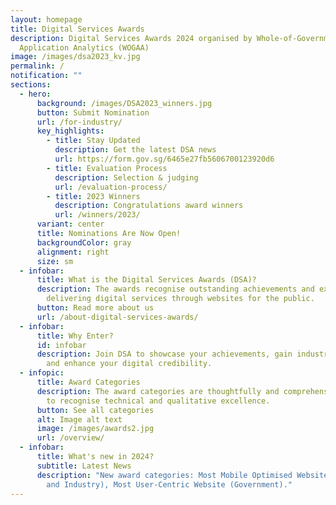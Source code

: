 ```yaml
---
layout: homepage
title: Digital Services Awards
description: Digital Services Awards 2024 organised by Whole-of-Government
  Application Analytics (WOGAA)
image: /images/dsa2023_kv.jpg
permalink: /
notification: ""
sections:
  - hero:
      background: /images/DSA2023_winners.jpg
      button: Submit Nomination
      url: /for-industry/
      key_highlights:
        - title: Stay Updated
          description: Get the latest DSA news
          url: https://form.gov.sg/6465e27fb5606700123920d6
        - title: Evaluation Process
          description: Selection & judging
          url: /evaluation-process/
        - title: 2023 Winners
          description: Congratulations award winners
          url: /winners/2023/
      variant: center
      title: Nominations Are Now Open!
      backgroundColor: gray
      alignment: right
      size: sm
  - infobar:
      title: What is the Digital Services Awards (DSA)?
      description: The awards recognise outstanding achievements and excellence in
        delivering digital services through websites for the public.
      button: Read more about us
      url: /about-digital-services-awards/
  - infobar:
      title: Why Enter?
      id: infobar
      description: Join DSA to showcase your achievements, gain industry recognition,
        and enhance your digital credibility.
  - infopic:
      title: Award Categories
      description: The award categories are thoughtfully and comprehensively designed
        to recognise technical and qualitative excellence.
      button: See all categories
      alt: Image alt text
      image: /images/awards2.jpg
      url: /overview/
  - infobar:
      title: What's new in 2024?
      subtitle: Latest News
      description: "New award categories: Most Mobile Optimised Website (Government
        and Industry), Most User-Centric Website (Government)."
---
```

